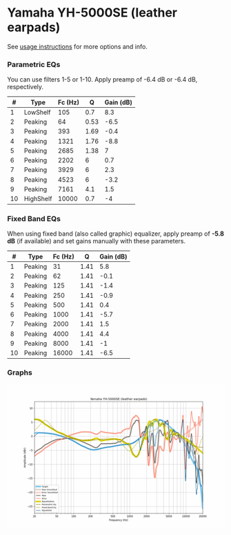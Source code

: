 # Yamaha YH-5000SE (leather earpads)
See [usage instructions](https://github.com/jaakkopasanen/AutoEq#usage) for more options and info.

### Parametric EQs
You can use filters 1-5 or 1-10. Apply preamp of -6.4 dB or -6.4 dB, respectively.

|   # | Type      |   Fc (Hz) |    Q |   Gain (dB) |
|-----|-----------|-----------|------|-------------|
|   1 | LowShelf  |       105 | 0.7  |         8.3 |
|   2 | Peaking   |        64 | 0.53 |        -6.5 |
|   3 | Peaking   |       393 | 1.69 |        -0.4 |
|   4 | Peaking   |      1321 | 1.76 |        -8.8 |
|   5 | Peaking   |      2685 | 1.38 |         7   |
|   6 | Peaking   |      2202 | 6    |         0.7 |
|   7 | Peaking   |      3929 | 6    |         2.3 |
|   8 | Peaking   |      4523 | 6    |        -3.2 |
|   9 | Peaking   |      7161 | 4.1  |         1.5 |
|  10 | HighShelf |     10000 | 0.7  |        -4   |

### Fixed Band EQs
When using fixed band (also called graphic) equalizer, apply preamp of **-5.8 dB** (if available) and set gains manually with these parameters.

|   # | Type    |   Fc (Hz) |    Q |   Gain (dB) |
|-----|---------|-----------|------|-------------|
|   1 | Peaking |        31 | 1.41 |         5.8 |
|   2 | Peaking |        62 | 1.41 |        -0.1 |
|   3 | Peaking |       125 | 1.41 |        -1.4 |
|   4 | Peaking |       250 | 1.41 |        -0.9 |
|   5 | Peaking |       500 | 1.41 |         0.4 |
|   6 | Peaking |      1000 | 1.41 |        -5.7 |
|   7 | Peaking |      2000 | 1.41 |         1.5 |
|   8 | Peaking |      4000 | 1.41 |         4.4 |
|   9 | Peaking |      8000 | 1.41 |        -1   |
|  10 | Peaking |     16000 | 1.41 |        -6.5 |

### Graphs
![](./Yamaha%20YH-5000SE%20(leather%20earpads).png)
